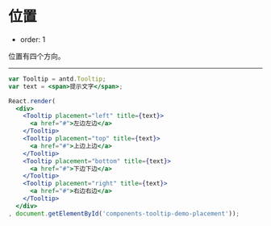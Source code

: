 # 位置

- order: 1

位置有四个方向。

---

````jsx
var Tooltip = antd.Tooltip;
var text = <span>提示文字</span>;

React.render(
  <div>
    <Tooltip placement="left" title={text}>
      <a href="#">左边左边</a>
    </Tooltip>
    <Tooltip placement="top" title={text}>
      <a href="#">上边上边</a>
    </Tooltip>
    <Tooltip placement="bottom" title={text}>
      <a href="#">下边下边</a>
    </Tooltip>
    <Tooltip placement="right" title={text}>
      <a href="#">右边右边</a>
    </Tooltip>
  </div>
, document.getElementById('components-tooltip-demo-placement'));
````

<style>
#components-tooltip-demo-placement a {
  margin-right: 1em;
}
</style>
